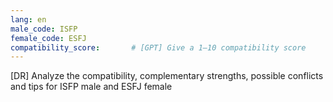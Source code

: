 ```yaml
---
lang: en
male_code: ISFP
female_code: ESFJ
compatibility_score:       # [GPT] Give a 1–10 compatibility score
---
```


[DR] Analyze the compatibility, complementary strengths, possible conflicts and tips for ISFP male and ESFJ female

